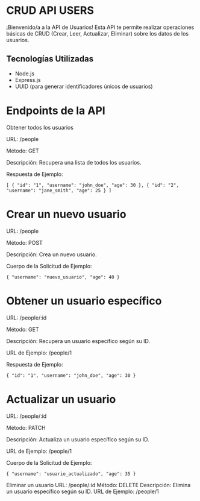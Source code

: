 # CRUD API USERS

¡Bienvenido/a a la API de Usuarios! Esta API te permite realizar operaciones básicas de CRUD (Crear, Leer, Actualizar, Eliminar) sobre los datos de los usuarios.

## Tecnologías Utilizadas

- Node.js
- Express.js
- UUID (para generar identificadores únicos de usuarios)

# Endpoints de la API

Obtener todos los usuarios

URL: /people

Método: GET

Descripción: Recupera una lista de todos los usuarios.

Respuesta de Ejemplo:

``[
  {
    "id": "1",
    "username": "john_doe",
    "age": 30
  },
  {
    "id": "2",
    "username": "jane_smith",
    "age": 25
  }
]``

# Crear un nuevo usuario
URL: /people

Método: POST

Descripción: Crea un nuevo usuario.

Cuerpo de la Solicitud de Ejemplo:

``{
  "username": "nuevo_usuario",
  "age": 40
}``

# Obtener un usuario específico
URL: /people/:id

Método: GET

Descripción: Recupera un usuario específico según su ID.

URL de Ejemplo: /people/1

Respuesta de Ejemplo:

``{
  "id": "1",
  "username": "john_doe",
  "age": 30
}``

# Actualizar un usuario
URL: /people/:id

Método: PATCH

Descripción: Actualiza un usuario específico según su ID.

URL de Ejemplo: /people/1

Cuerpo de la Solicitud de Ejemplo:

``{
  "username": "usuario_actualizado",
  "age": 35
}``

Eliminar un usuario
URL: /people/:id
Método: DELETE
Descripción: Elimina un usuario específico según su ID.
URL de Ejemplo: /people/1
